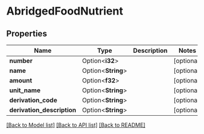 # AbridgedFoodNutrient

## Properties

Name | Type | Description | Notes
------------ | ------------- | ------------- | -------------
**number** | Option<**i32**> |  | [optional]
**name** | Option<**String**> |  | [optional]
**amount** | Option<**f32**> |  | [optional]
**unit_name** | Option<**String**> |  | [optional]
**derivation_code** | Option<**String**> |  | [optional]
**derivation_description** | Option<**String**> |  | [optional]

[[Back to Model list]](../README.md#documentation-for-models) [[Back to API list]](../README.md#documentation-for-api-endpoints) [[Back to README]](../README.md)


